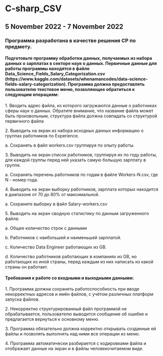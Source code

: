 <h1> C-sharp_CSV </h1>
<h2> 5 November 2022 - 7 November 2022 </h2>
<h3> Программа разработана в качестве решения СР по предмету.</h3>
<h4>Подготовьте программу обработки данных, получаемых из набора данных о зарплатах в
секторе наук о данных. Первичные данные для работы программы находятся в файле
Data_Science_Fields_Salary_Categorization.csv
(https://www.kaggle.com/datasets/whenamancodes/data-science-fields-salary-categorization).
Программа должна предоставлять пользователю текстовое меню, позволяющее
обратиться к следующим операциям:</h4>
<p>1. Вводить адрес файла, из которого загружаются данные о работниках сферы наук
о данных. Обратите внимание, что название файла может быть произвольным,
структура файла должна совпадать со структурой первичного файла</p>
<p>2. Выводить на экран из набора исходных данных информацию о группах
работников по Experience.</p>
<p>a. Сохранять в файл workers.csv группируя по опыту работы.</p>
<p>3. Выводить на экран список работников, группируя их по году работы, для каждой
группы перед ней указать самую большую зарплату в группе.</p>
<p>a. Сохранять перечень работников по годам в файле Workers-N.csv, где N -
номер года.</p>
<p>4. Выводить на экран выборку работников, зарплата которых находится в
диапазоне от 70 до 80% от максимальной.</p>
<p>a. Сохраните выборку в файл Salary-workers.csv</p>
<p>5. Выводить на экран сводную статистику по данным загруженного файла:</p>
<p>a. Общее количество строк с данными</p>
<p>b. Работников с наибольшей и наименьшей зарплатой.</p>
<p>c. Количество Data Engineer работающих из GB.</p>
<p>d. Количество работников работающих в компаниях из GB, но работающих из
иной страны, перед каждым из них написать из какой страны он работает.</p>
<h4>Требования к работе со входными и выходными данными:</h4>
<p>1. Программа должна сохранять работоспособность при вводе некорректных
адресов и имён файлов, с учётом различных платформ запуска файлов.</p>
<p>2. Некорректно структурированный файл программой не обрабатывается,
пользователю выводится сообщение об ошибке и предлагается вернуться к
основному меню.</p>
<p>3. Программа обязательно должна корректно открывать созданные ей файлы и
позволять выполнять над ними все операции из меню.</p>
<p>4. Программа автоматически разбирается с кодировками файла и отображает
данные на экран и в файлы человекочитаемом виде.</p>
